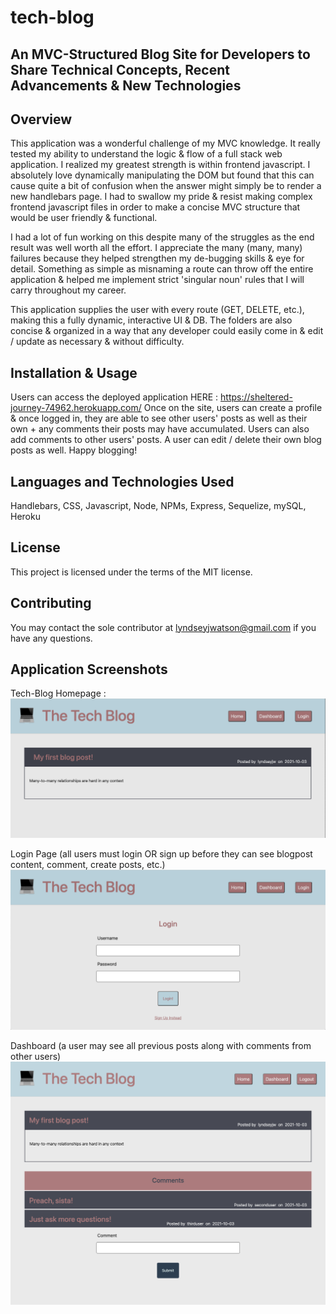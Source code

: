 # tech-blog

## An MVC-Structured Blog Site for Developers to Share Technical Concepts, Recent Advancements &amp; New Technologies 

## Overview

This application was a wonderful challenge of my MVC knowledge. It really tested my ability to understand the logic & flow of a full stack web application. I realized my greatest strength is within frontend javascript. I absolutely love dynamically manipulating the DOM but found that this can cause quite a bit of confusion when the answer might simply be to render a new handlebars page. I had to swallow my pride & resist making complex frontend javascript files in order to make a concise MVC structure that would be user friendly & functional.

I had a lot of fun working on this despite many of the struggles as the end result was well worth all the effort. I appreciate the many (many, many) failures because they helped strengthen my de-bugging skills & eye for detail. Something as simple as misnaming a route can throw off the entire application & helped me implement strict 'singular noun' rules that I will carry throughout my career. 

This application supplies the user with every route (GET, DELETE, etc.), making this a fully dynamic, interactive UI & DB. The folders are also concise & organized in a way that any developer could easily come in & edit / update as necessary & without difficulty.

## Installation & Usage

Users can access the deployed application HERE : https://sheltered-journey-74962.herokuapp.com/
Once on the site, users can create a profile & once logged in, they are able to see other users' posts as well as their own + any comments their posts may have accumulated. Users can also add comments to other users' posts. A user can edit / delete their own blog posts as well. Happy blogging!

## Languages and Technologies Used

Handlebars, CSS, Javascript, Node, NPMs, Express, Sequelize, mySQL, Heroku

## License

This project is licensed under the terms of the MIT license. 

## Contributing

You may contact the sole contributor at lyndseyjwatson@gmail.com if you have any questions.

## Application Screenshots

Tech-Blog Homepage :
![Homepage](./assets/homepage.png)

Login Page (all users must login OR sign up before they can see blogpost content, comment, create posts, etc.)
![Login Page](./assets/login.png)

Dashboard (a user may see all previous posts along with comments from other users)
![Dashboard](./assets/dashboard.png)
